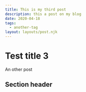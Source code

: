 ```yaml
---
title: This is my third post
description: this a post on my blog
date: 2020-04-18
tags: 
  - another-tag
layout: layouts/post.njk
---
```

# Test title 3

An other post

## Section header